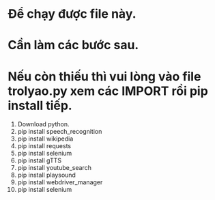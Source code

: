 # Để chạy được file này.

# Cần làm các bước sau.

# Nếu còn thiếu thì vui lòng vào file trolyao.py xem các IMPORT rồi pip install tiếp.

1. Download python.
2. pip install speech_recognition
3. pip install wikipedia
4. pip install requests
5. pip install selenium
6. pip install gTTS
7. pip install youtube_search
8. pip install playsound
9. pip install webdriver_manager
10. pip install selenium
